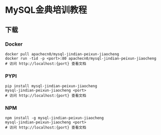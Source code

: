# MySQL金典培训教程

## 下载

### Docker

```
docker pull apachecn0/mysql-jindian-peixun-jiaocheng
docker run -tid -p <port>:80 apachecn0/mysql-jindian-peixun-jiaocheng
# 访问 http://localhost:{port} 查看文档
```

### PYPI

```
pip install mysql-jindian-peixun-jiaocheng
mysql-jindian-peixun-jiaocheng <port>
# 访问 http://localhost:{port} 查看文档
```

### NPM

```
npm install -g mysql-jindian-peixun-jiaocheng
mysql-jindian-peixun-jiaocheng <port>
# 访问 http://localhost:{port} 查看文档
```